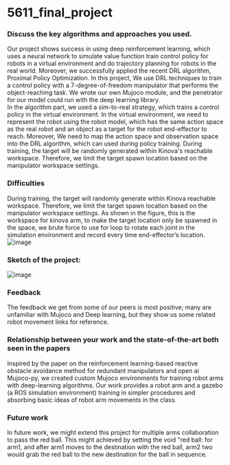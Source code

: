 # 5611_final_project

### Discuss the key algorithms and approaches you used.
Our project shows success in using deep reinforcement learning, which uses a neural network to simulate value function train control policy for robots in a virtual environment and do trajectory planning for robots in the real world. Moreover, we successfully applied the recent DRL algorithm, Proximal Policy Optimization. In this project, We use DRL techniques to train a control policy with a 7-degree-of-freedom manipulator that performs the object-reaching task. We wrote our own Mujoco module, and the penetrator for our model could run with the deep learning library.  
In the algorithm part, we used a sim-to-real strategy, which trains a control policy in the virtual environment. In the virtual environment, we need to represent the robot using the robot model, which has the same action space as the real robot and an object as a target for the robot end-effector to reach. Moreover, We need to map the action space and observation space into the DRL algorithm, which can used during policy training. During training, the target will be randomly generated within Kinova's reachable workspace. Therefore, we limit the target spawn location based on the manipulator workspace settings. 

### Difficulties
During training, the target will randomly generate within Kinova reachable workspace. Therefore, we limit the target spawn location based on the manipulator workspace settings. As shown in the figure, this is the workspace for kinova arm, to make the target location only be spawned in the space, we brute force to use for loop to rotate each joint in the simulation environment and record every time end-effector’s location.
![image](https://github.com/kingkazara7/5611_final_project/assets/150294493/e188a544-a028-448d-9c60-184bc9799b44)



### Sketch of the project:  
![image](https://github.com/kingkazara7/5611_final_project/assets/150294493/1c52e821-29d9-4d5b-b07d-fb590d58e477)

### Feedback
The feedback we get from some of our peers is most positive; many are unfamiliar with Mujoco and Deep learning, but they show us some related robot movement links for reference.  

### Relationship between your work and the state-of-the-art both seen in the papers
Inspired by the paper on the reinforcement learning-based reactive obstacle avoidance method for redundant manipulators and open ai Mujoco-py, we created custom Mujoco environments for training robot arms with deep-learning algorithms. Our work provides a robot arm and a gazebo (a ROS simulation environment) training in simpler procedures and absorbing basic ideas of robot arm movements in the class.  

### Future work
In future work, we might extend this project for multiple arms collaboration to pass the red ball. This might achieved by setting the void "red ball: for arm1, and after arm1 moves to the destination with the red ball, arm2 two would grab the red ball to the new destination for the ball in sequence.  
